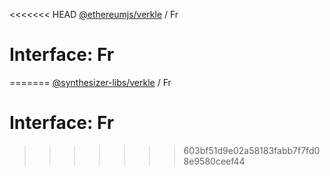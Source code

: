 <<<<<<< HEAD
[@ethereumjs/verkle](../README.md) / Fr

# Interface: Fr
=======
[@synthesizer-libs/verkle](../README.md) / Fr

# Interface: Fr
>>>>>>> 603bf51d9e02a58183fabb7f7fd08e9580ceef44
